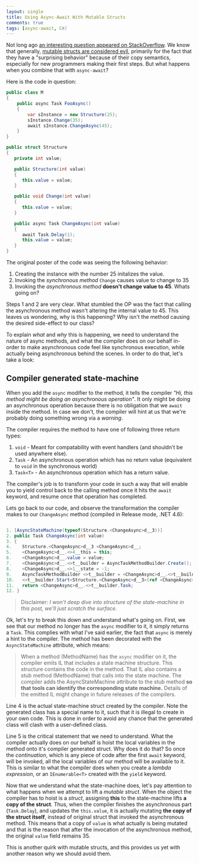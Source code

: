 ```yaml
---
layout: single
title: Using Async-Await With Mutable Structs
comments: true
tags: [async-await, C#]
---
```


Not long ago [an interesting question appeared on StackOverflow](http://stackoverflow.com/q/31642535/1870803). We know that generally, <a href="http://stackoverflow.com/questions/441309/why-are-mutable-structs-evil">mutable structs are considered evil</a>,
primarily for the fact that they have a "surprising behavior" because of their copy semantics, especially for new programmers making their first steps. But what happens when you combine
that with `async-await`?

Here is the code in question:

```C#
public class M
{
    public async Task FooAsync()
    {
        var sInstance = new Structure(25);
        sInstance.Change(35);
        await sInstance.ChangeAsync(45);
    }
}

public struct Structure 
{
   private int value;

   public Structure(int value) 
   {
      this.value = value;
   }

   public void Change(int value)
   {
      this.value = value;
   }

   public async Task ChangeAsync(int value)
   {
      await Task.Delay(1);
      this.value = value;
   }
}
```

The original poster of the code was seeing the following behavior:

1. Creating the instance with the number 25 initalizes the value.
2. Invoking the *synchronous method* `Change` causes value to change to 35
3. Invoking the *asynchronous method* **doesn't change value to 45**. Whats going on?

Steps 1 and 2 are very clear. What stumbled the OP was the fact that calling the asynchronous method wasn't altering the internal value to 45. 
This leaves us wondering, why is this happening? Why isn't the method causing the desired side-effect to our class?

To explain *what* and *why* this is happening, we need to understand the nature of async methods, and what the compiler does on our behalf in-order to make
asynchronous code feel like synchronous execution, while actually being asynchronous behind the scenes. In order to do that, let's take a look:

## Compiler generated state-machine ##
When you add the `async` modifier to the method, it tells the compiler *"Hi, this method might be doing an asynchronous operation"*. It only might be doing an asynchronous operation
because there is no obligation that we `await` inside the method. In case we don't, the compiler will hint at us that we're probably doing something wrong via a *warning*.

The compiler requires the method to have one of following three return types:

1. `void` - Meant for compatability with event handlers (and shouldn't be used anywhere else).
2. `Task` - An asynchronous operation which has no return value (equivalent to `void` in the synchronous world)
3. `Task<T>` - An asynchronous operation which has a return value.

The compiler's job is to transform your code in such a way that will enable you to yield control back to the calling method once it hits the
`await` keyword, and resume once that operation has completed.

Lets go back to our code, and observe the transformation the compiler makes to our `ChangeAsync` method (compiled in Release mode, .NET 4.6):

 ```C#
 
1. [AsyncStateMachine(typeof(Structure.<ChangeAsync>d__3))]
2. public Task ChangeAsync(int value)
3. {
4. 	  Structure.<ChangeAsync>d__3 <ChangeAsync>d__;
5.	  <ChangeAsync>d__.<>4__this = this;
6.	  <ChangeAsync>d__.value = value;
7.	  <ChangeAsync>d__.<>t__builder = AsyncTaskMethodBuilder.Create();
8.	  <ChangeAsync>d__.<>1__state = -1;
9.	  AsyncTaskMethodBuilder <>t__builder = <ChangeAsync>d__.<>t__builder;
10.	  <>t__builder.Start<Structure.<ChangeAsync>d__3>(ref <ChangeAsync>d__);
11.	  return <ChangeAsync>d__.<>t__builder.Task;
12. }

```	

> Disclaimer: *I won't deep dive into structure of the state-machine in this post, we'll just scratch the surface.*

Ok, let's try to break this down and understand what's going on. First, we see that our method no longer has the `async` modifier to it, it simply returns a `Task`. This complies
with what I've said earlier, the fact that `async` is merely a hint to the compiler. The method has been decorated with the `AsyncStateMachine` attribute, which means:

> When a method (MethodName) has the `async` modifier on it, the compiler emits IL that includes a state machine structure. 
> This structure contains the code in the method. That IL also contains a stub method (MethodName) that calls into the state machine. 
> The compiler adds the AsyncStateMachine attribute to the stub method **so that tools can identify the corresponding state machine.**
> Details of the emitted IL might change in future releases of the compilers. 

Line 4 is the actual state-machine struct created by the compiler. Note the generated class has a special name to it, such that it is illegal to create in your own code.
This is done in order to avoid any chance that the generated class will clash with a user-defined class.

Line 5 is the critical statement that we need to understand. What the compiler actually does on our behalf is hoist the local variables in the method onto it's compiler generated
struct. Why does it do that? So once the *continuation*, which is any piece of code after the first `await` keyword, will be invoked, all the local variables of our method
will be available to it. This is similar to what the compiler does when you create a *lambda expression*, or an `IEnumerable<T>` created with the `yield` keyword.
 
Now that we understand what the state-machine does, let's pay attention to what happens when we attempt to lift a *mutable struct*. When the object the compiler has to 
hoist is a *struct*, assigning **this** to the state-machine lifts **a copy of the struct**. Thus, when the compiler finishes the asynchronous part (`Task.Delay`),
and updates the `this.value`, it is actually mutating **the copy of the struct itself**, instead of original struct that invoked the asynchronous method. This means that a 
copy of `value` is what actually is being mutated and that is the reason that after the invocation of the asynchronous method, the original `value` field remains 35.

This is another quirk with mutable structs, and this provides us yet with another reason why we should avoid them. 

